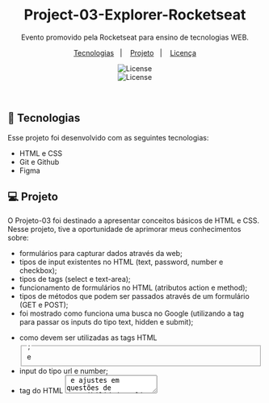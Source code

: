 <h1 align="center"> Project-03-Explorer-Rocketseat</h1>

<p align="center">
Evento promovido pela Rocketseat para ensino de tecnologias WEB.
</p>

<p align="center">
  <a href="#-tecnologias">Tecnologias</a>&nbsp;&nbsp;&nbsp;|&nbsp;&nbsp;&nbsp;
  <a href="#-projeto">Projeto</a>&nbsp;&nbsp;&nbsp;|&nbsp;&nbsp;&nbsp;
  <a href="#memo-licença">Licença</a>
</p>

<p align="center">
  <img alt="License" src="https://user-images.githubusercontent.com/109491659/212568844-4b0c951d-7449-4ec1-beb2-d642d2680f2f.png"> 
  <br/>
  <img alt="License" src="https://user-images.githubusercontent.com/109491659/212568846-56105de3-c847-4f65-9b06-9c6564ead916.png">
  
  
</p>

<br>

## 🚀 Tecnologias

Esse projeto foi desenvolvido com as seguintes tecnologias:

- HTML e CSS
- Git e Github
- Figma

## 💻 Projeto

O Projeto-03 foi destinado a apresentar conceitos básicos de HTML e CSS. Nesse projeto, tive a oportunidade de aprimorar meus conhecimentos sobre:

- formulários para capturar dados através da web;
- tipos de input existentes no HTML (text, password, number e checkbox);
- tipos de tags (select e text-area);
- funcionamento de formulários no HTML (atributos action e method);
- tipos de métodos que podem ser passados através de um formulário (GET e POST);
- foi mostrado como funciona uma busca no Google (utilizando a tag <form> para passar os inputs do tipo text, hidden e submit);
- como devem ser utilizadas as tags HTML <fieldset> e <legend>;
- input do tipo url e number;
- tag do HTML <textarea> e ajustes em questões de acessibilidade;
- como estilizar o campo "select" através do CSS;
- input do tipo email, password, date e time;
- forma de personalizar um input do tipo checkbox no CSS;
- lidar com posicionamento, utilizar pseudo-classes e trabalhar com acessibilidade;
- inserir botão do tipo "submit" na página e personalizar de acordo com o layout do figma;
- fazer a validação dos formulários que eram obrigatórios preencher com a propriedade "require" dentro dos inputs. 

  
## :memo: Licença

Esse projeto está sob a licença MIT.
<br/>
Esse projeto pode ser visualizado pelo link: https://irismar-pereira.github.io/Project-03-Explorer-Rocketseat/

---

Feito com ♥ by Irismar Pereira!
